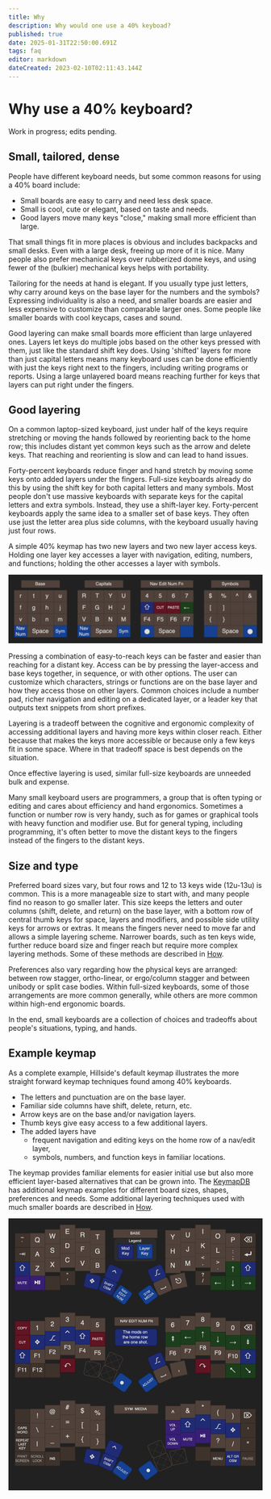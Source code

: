 ```yaml
---
title: Why
description: Why would one use a 40% keyboad?
published: true
date: 2025-01-31T22:50:00.691Z
tags: faq
editor: markdown
dateCreated: 2023-02-10T02:11:43.144Z
---
```


# Why use a 40% keyboard?

Work in progress; edits pending.

## Small, tailored, dense

People have different keyboard needs, but some common reasons for using a 40% board include:

- Small boards are easy to carry and need less desk space.
- Small is cool, cute or elegant, based on taste and needs.
- Good layers move many keys "close," making small more efficient than large.

That small things fit in more places is obvious and includes backpacks and small desks. Even with a large desk, freeing up more of it is nice. Many people also prefer mechanical keys over rubberized dome keys, and using fewer of the (bulkier) mechanical keys helps with portability.

Tailoring for the needs at hand is elegant. If you usually type just letters, why carry around keys on the base layer for the numbers and the symbols? Expressing individuality is also a need, and smaller boards are easier and less expensive to customize than comparable larger ones. Some people like smaller boards with cool keycaps, cases and sound.

Good layering can make small boards more efficient than large unlayered ones. Layers let keys do multiple jobs based on the other keys pressed with them, just like the standard shift key does. Using 'shifted' layers for more than just capital letters means many keyboard uses can be done efficiently with just the keys right next to the fingers, including writing programs or reports. Using a large unlayered board means reaching further for keys that layers can put right under the fingers.

## Good layering

On a common laptop-sized keyboard, just under half of the keys require stretching or moving the hands followed by reorienting back to the home row; this includes distant yet common keys such as the arrow and delete keys. That reaching and reorienting is slow and can lead to hand issues.

Forty-percent keyboards reduce finger and hand stretch by moving some keys onto added layers under the fingers. Full-size keyboards already do this by using the shift key for both capital letters and many symbols. Most people don't use massive keyboards with separate keys for the capital letters and extra symbols. Instead, they use a shift-layer key. Forty-percent keyboards apply the same idea to a smaller set of base keys. They often use just the letter area plus side columns, with the keyboard usually having just four rows.

A simple 40% keymap has two new layers and two new layer access keys. Holding one layer key accesses a layer with navigation, editing, numbers, and functions; holding the other accesses a layer with symbols.

![why_layers_demo.drawio.png](/image/why_layers_demo.drawio.png)

Pressing a combination of easy-to-reach keys can be faster and easier than reaching for a distant key. Access can be by pressing the layer-access and base keys together, in sequence, or with other options. The user can customize which characters, strings or functions are on the base layer and how they access those on other layers. Common choices include a number pad, richer navigation and editing on a dedicated layer, or a leader key that outputs text snippets from short prefixes.

Layering is a tradeoff between the cognitive and ergonomic complexity of accessing additional layers and having more keys within closer reach. Either because that makes the keys more accessible or because only a few keys fit in some space. Where in that tradeoff space is best depends on the situation.

Once effective layering is used, similar full-size keyboards are unneeded bulk and expense.

Many small keyboard users are programmers, a group that is often typing or editing and cares about efficiency and hand ergonomics. Sometimes a function or number row is very handy, such as for games or graphical tools with heavy function and modifier use. But for general typing, including programming, it's often better to move the distant keys to the fingers instead of the fingers to the distant keys.

## Size and type

Preferred board sizes vary, but four rows and 12 to 13 keys wide (12u-13u) is common. This is a more manageable size to start with, and many people find no reason to go smaller later. This size keeps the letters and outer columns (shift, delete, and return) on the base layer, with a bottom row of central thumb keys for space, layers and modifiers, and possible side utility keys for arrows or extras. It means the fingers never need to move far and allows a simple layering scheme. Narrower boards, such as ten keys wide, further reduce board size and finger reach but require more complex layering methods. Some of these methods are described in [How](/how). 

Preferences also vary regarding how the physical keys are arranged: between row stagger, ortho-linear, or ergo/column stagger and between unibody or split case bodies. Within full-sized keyboards, some of those arrangements are more common generally, while others are more common within high-end ergonomic boards.

In the end, small keyboards are a collection of choices and tradeoffs about people's situations, typing, and hands.

## Example keymap

As a complete example, Hillside's default keymap illustrates the more straight forward keymap techniques found among 40% keyboards.

- The letters and punctuation are on the base layer.
- Familiar side columns have shift, delete, return, etc.
- Arrow keys are on the base and/or navigation layers.
- Thumb keys give easy access to a few additional layers.
- The added layers have
    - frequent navigation and editing keys on the home row of a nav/edit layer,
    - symbols, numbers, and function keys in familiar locations.

The keymap provides familiar elements for easier initial use but also more efficient layer-based alternatives that can be grown into. The [KeymapDB](https://keymapdb.com/) has additional keymap examples for different board sizes, shapes, preferences and needs. Some additional layering techniques used with much smaller boards are described in [How](/how).

![why_keymap_hillside.drawio.png](/image/why_keymap_hillside.drawio.png)
